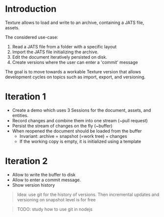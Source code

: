 # Introduction

Texture allows to load and write to an archive, containing
a JATS file, assets.

The considered use-case:
1. Read a JATS file from a folder with a specific layout
2. Import the JATS file initializing the archive.
3. Edit the document iteratively persisted on disk.
4. Create versions where the user can enter a 'commit' message

The goal is to move towards a workable Texture version that allows development cycles on topics such as import, export, and versioning.

# Iteration 1

- Create a demo which uses 3 Sessions for the document, assets, and entities.
- Record changes and combine them into one stream (~pull request)
- Persist the stream of changes on the fly (~buffer)
- When reopened the document should be loaded from the buffer
  - Invariant: archive = snapshot (=work tree) + changes
  - If the working copy is empty, it is initialized
    using a template

# Iteration 2

- Allow to write the buffer to disk
- Allow to enter a commit message.
- Show version history

> Idea: use git for the history of versions. Then incremental updates and versioning on snapshot level is for free

> TODO: study how to use git in nodejs